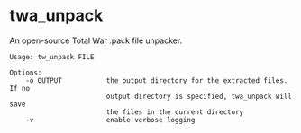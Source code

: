 # twa_unpack

An open-source Total War .pack file unpacker.

```
Usage: tw_unpack FILE

Options:
    -o OUTPUT           the output directory for the extracted files. If no
                        output directory is specified, twa_unpack will save
                        the files in the current directory
    -v                  enable verbose logging
```
